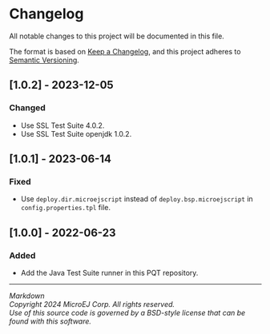 # Changelog

All notable changes to this project will be documented in this file.

The format is based on [Keep a Changelog](https://keepachangelog.com/en/1.0.0/),
and this project adheres to [Semantic Versioning](https://semver.org/spec/v2.0.0.html).

## [1.0.2] - 2023-12-05

### Changed

- Use SSL Test Suite 4.0.2.
- Use SSL Test Suite openjdk 1.0.2.

## [1.0.1] - 2023-06-14

### Fixed

- Use ``deploy.dir.microejscript`` instead of ``deploy.bsp.microejscript`` in ``config.properties.tpl`` file.

## [1.0.0] - 2022-06-23

### Added

- Add the Java Test Suite runner in this PQT repository.

---
_Markdown_  
_Copyright 2024 MicroEJ Corp. All rights reserved._  
_Use of this source code is governed by a BSD-style license that can be found with this software._  
